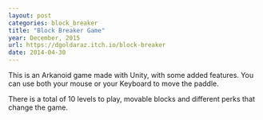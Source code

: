 ```yaml
---
layout: post
categories: block_breaker
title: "Block Breaker Game"
year: December, 2015
url: https://dgoldaraz.itch.io/block-breaker
date: 2014-04-30
---
```


This is an Arkanoid game made with Unity, with some added features. You can use both your mouse or your Keyboard to move the paddle.

There is a total of 10 levels to play, movable blocks and different perks that change the game.